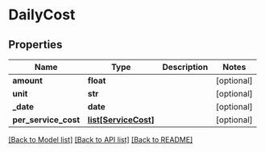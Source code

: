 # DailyCost

## Properties
Name | Type | Description | Notes
------------ | ------------- | ------------- | -------------
**amount** | **float** |  | [optional] 
**unit** | **str** |  | [optional] 
**_date** | **date** |  | [optional] 
**per_service_cost** | [**list[ServiceCost]**](ServiceCost.md) |  | [optional] 

[[Back to Model list]](../README.md#documentation-for-models) [[Back to API list]](../README.md#documentation-for-api-endpoints) [[Back to README]](../README.md)

